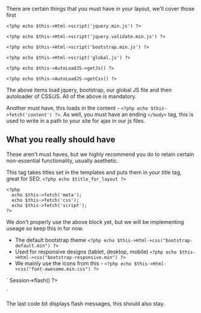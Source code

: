 There are certain things that you must have in your layout, we'll cover those first

`<?php echo $this->Html->script('jquery.min.js') ?>`

`<?php echo $this->Html->script('jquery.validate.min.js') ?>`

`<?php echo $this->Html->script('bootstrap.min.js') ?>`

`<?php echo $this->Html->script('global.js') ?>`

`<?php echo $this->AutoLoadJS->getJs() ?>`

`<?php echo $this->AutoLoadJS->getCss() ?>`


The above items load jquery, bootstrap, our global JS file and then autoloader of CSS/JS. All of the above is mandatory.

Another must have, this loads in the content - `<?php echo $this->fetch('content') ?>`. As well, you must have an ending `</body>` tag, this is used to write in a path to your site for
ajax in our js files.

What you really should have
---------------------------

These aren't must haves, but we highly recommend you do to retain certain non-essential functionality, usually asethetic.

This tag takes titles set in the templates and puts them in your title tag, great for SEO. `<?php echo $title_for_layout ?>`

    <?php
      echo $this->fetch('meta');
      echo $this->fetch('css');
      echo $this->fetch('script');
    ?>

We don't properly use the above block yet, but we will be implementing useage so keep this in for now.

* The default bootstrap theme `<?php echo $this->Html->css("bootstrap-default.min") ?>`
* Used for responsive designs (tablet, desktop, mobile) `<?php echo $this->Html->css("bootstrap-responsive.min") ?>`
* We mainly use the icons from this - `<?php echo $this->Html->css("font-awesome.min.css") ?>`

`<!--nocache-->
    <?php echo $this->Session->flash() ?>
<!--/nocache-->`

The last code bit displays flash messages, this should also stay.